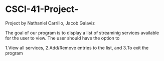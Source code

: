 # CSCI-41-Project-
Project by Nathaniel Carrillo, Jacob Galaviz  

The goal of our program is to display a list of streaminig services available for the user to view. 
The user should have the option to 

1.View all services, 
2.Add/Remove entries to the list, and 
3.To exit the program
